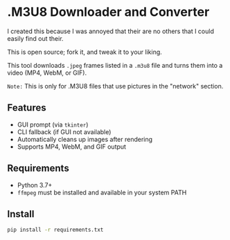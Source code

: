 # .M3U8 Downloader and Converter

I created this because I was annoyed that their are no others that I could easily find out their. 

This is open source; fork it, and tweak it to your liking.

This tool downloads `.jpeg` frames listed in a `.m3u8` file and turns them into a video (MP4, WebM, or GIF).

`Note:` This is only for .M3U8 files that use pictures in the "network" section. 

## Features

- GUI prompt (via `tkinter`)
- CLI fallback (if GUI not available)
- Automatically cleans up images after rendering
- Supports MP4, WebM, and GIF output

## Requirements

- Python 3.7+
- `ffmpeg` must be installed and available in your system PATH

## Install

```bash
pip install -r requirements.txt
